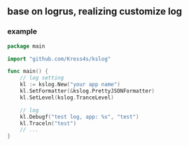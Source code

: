 ## base on logrus, realizing customize log

### example

```go
package main

import "github.com/Kress4s/kslog"

func main() {
	// log setting
	kl := kslog.New("your app name")
	kl.SetFormatter(&kslog.PrettyJSONFormatter)
	kl.SetLevel(kslog.TranceLevel)

	// log
	kl.Debugf("test log, app: %s", "test")
	kl.Traceln("test")
	// ...
}
```